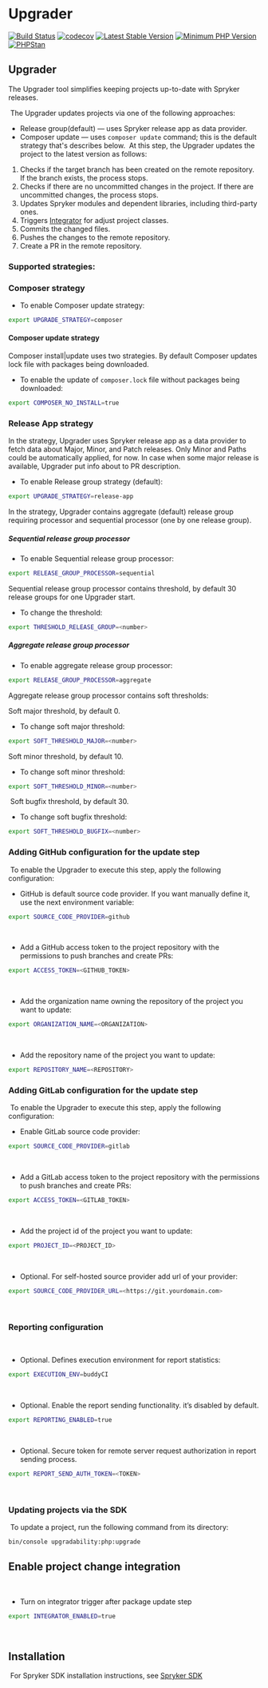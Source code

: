 # Upgrader
[![Build Status](https://github.com/spryker-sdk/upgrader/workflows/CI/badge.svg?branch=master)](https://github.com/spryker-sdk/upgrader/actions?query=workflow%3ACI+branch%3Amaster)
[![codecov](https://codecov.io/gh/spryker-sdk/upgrader/branch/master/graph/badge.svg?token=AVljwSGALQ)](https://codecov.io/gh/spryker-sdk/upgrader)
[![Latest Stable Version](https://poser.pugx.org/spryker-sdk/upgrader/v/stable.svg)](https://packagist.org/packages/spryker-sdk/upgrader)
[![Minimum PHP Version](https://img.shields.io/badge/php-%3E%3D%207.4-8892BF.svg)](https://php.net/)
[![PHPStan](https://img.shields.io/badge/PHPStan-level%208-brightgreen.svg?style=flat)](https://phpstan.org/)

## Upgrader

The Upgrader tool simplifies keeping projects up-to-date with Spryker releases.

​
The Upgrader updates projects via one of the following approaches:
- Release group(default) — uses Spryker release app as data provider.
- Composer update — uses `composer update` command; this is the default strategy that's describes below.
  ​
  At this step, the Upgrader updates the project to the latest version as follows:
1. Checks if the target branch has been created on the remote repository. If the branch exists, the process stops.
2. Checks if there are no uncommitted changes in the project. If there are uncommitted changes, the process stops.
3. Updates Spryker modules and dependent libraries, including third-party ones.
4. Triggers [Integrator](https://github.com/spryker-sdk/integrator) for adjust project classes.
5. Commits the changed files.
6. Pushes the changes to the remote repository.
7. Create a PR in the remote repository.


### Supported strategies:
### Composer strategy
* To enable Composer update strategy:
```bash
export UPGRADE_STRATEGY=composer
```
#### Composer update strategy
Composer install|update uses two strategies.
By default Composer updates lock file with packages being downloaded.

* To enable the update of `composer.lock` file without packages being downloaded:
```bash
export COMPOSER_NO_INSTALL=true
```

### Release App strategy
In the strategy, Upgrader uses Spryker release app as a data provider to fetch data about Major, Minor, and Patch releases.
Only Minor and Paths could be automatically applied, for now. In case when some major release is available, Upgrader put info about to PR description.

* To enable Release group strategy (default):
```bash
export UPGRADE_STRATEGY=release-app
```

In the strategy, Upgrader contains aggregate (default) release group requiring processor and sequential processor (one by one release group).

##### Sequential release group processor
* To enable Sequential release group processor:
```bash
export RELEASE_GROUP_PROCESSOR=sequential
```

Sequential release group processor contains threshold, by default 30 release groups for one Upgrader start.
* To change the threshold:
```bash
export THRESHOLD_RELEASE_GROUP=<number>
```

##### Aggregate release group processor
* To enable aggregate release group processor:
```bash
export RELEASE_GROUP_PROCESSOR=aggregate
```
Aggregate release group processor contains soft thresholds:

Soft major threshold, by default 0.

* To change soft major threshold:
```bash
export SOFT_THRESHOLD_MAJOR=<number>
```

Soft minor threshold, by default 10.
​
* To change soft minor threshold:
```bash
export SOFT_THRESHOLD_MINOR=<number>
```
​
Soft bugfix threshold, by default 30.
​
* To change soft bugfix threshold:
```bash
export SOFT_THRESHOLD_BUGFIX=<number>
```
### Adding GitHub configuration for the update step
​
To enable the Upgrader to execute this step, apply the following configuration:
​
* GitHub is default source code provider. If you want manually define it, use the next environment variable:
  ​
```bash
export SOURCE_CODE_PROVIDER=github
```
​
* Add a GitHub access token to the project repository with the permissions to push branches and create PRs:
  ​
```bash
export ACCESS_TOKEN=<GITHUB_TOKEN>
```
​
* Add the organization name owning the repository of the project you want to update:
```bash
export ORGANIZATION_NAME=<ORGANIZATION>
```
​
* Add the repository name of the project you want to update:
```bash
export REPOSITORY_NAME=<REPOSITORY>
```
### Adding GitLab configuration for the update step
​
To enable the Upgrader to execute this step, apply the following configuration:
​
* Enable GitLab source code provider:
  ​
```bash
export SOURCE_CODE_PROVIDER=gitlab
```
​
* Add a GitLab access token to the project repository with the permissions to push branches and create PRs:
  ​
```bash
export ACCESS_TOKEN=<GITLAB_TOKEN>
```
​
* Add the project id of the project you want to update:
```bash
export PROJECT_ID=<PROJECT_ID>
```
​
* Optional. For self-hosted source provider add url of your provider:
```bash
export SOURCE_CODE_PROVIDER_URL=<https://git.yourdomain.com>
```
​
### Reporting configuration
​
* Optional. Defines execution environment for report statistics:
```bash
export EXECUTION_ENV=buddyCI
```
​
* Optional. Enable the report sending functionality. it’s disabled by default.
```bash
export REPORTING_ENABLED=true
```
​
* Optional. Secure token for remote server request authorization in report sending process.
```bash
export REPORT_SEND_AUTH_TOKEN=<TOKEN>
```
​
### Updating projects via the SDK
​
To update a project, run the following command from its directory:
```bash
bin/console upgradability:php:upgrade
```

## Enable project change integration
​
* Turn on integrator trigger after package update step
```bash
export INTEGRATOR_ENABLED=true
```

​
## Installation
​
For Spryker SDK installation instructions, see [Spryker SDK](https://github.com/spryker-sdk/sdk#installation)
